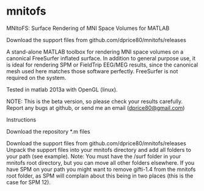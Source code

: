 # mnitofs
MNItoFS: Surface Rendering of MNI Space Volumes for MATLAB

Download the support files from 
github.com/dprice80/mnitofs/releases

A stand-alone MATLAB toolbox for rendering MNI space volumes on a canonical FreeSurfer inflated surface. In addition to general purpose use, it is ideal for rendering SPM or FieldTrip EEG/MEG results, since the canonical mesh used here matches those software perfectly. FreeSurfer is not required on the system. 

Tested in matlab 2013a with OpenGL (linux).

NOTE: This is the beta version, so please check your results carefully. Report any bugs at github, or send me an email (dprice80@gmail.com)

Instructions

Download the repository *.m files

Download the support files from github.com/dprice80/mnitofs/releases
Unpack the support files into your mnitofs directory and add all folders to your path (see example). 
Note: You must have the /surf folder in your mnitofs root directory, but you can move all other folders elsewhere. If you have SPM on your path you might want to remove gifti-1.4 from the mnitofs root folder, as SPM will complain about this being in two places (this is the case for SPM 12).

